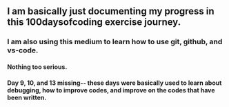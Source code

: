 ## I am basically just documenting my progress in this 100daysofcoding exercise journey.

### I am also using this medium to learn how to use git, github, and vs-code.

#### Nothing too serious.

#### Day 9, 10, and 13 missing-- these days were basically used to learn about debugging, how to improve codes, and improve on the codes that have been written.